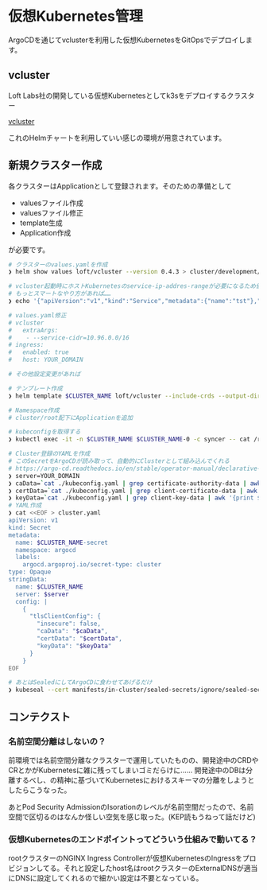 仮想Kubernetes管理
===
ArgoCDを通じてvclusterを利用した仮想KubernetesをGitOpsでデプロイします。

## vcluster
Loft Labs社の開発している仮想Kubernetesとしてk3sをデプロイするクラスター

[vcluster](https://www.vcluster.com)

これのHelmチャートを利用していい感じの環境が用意されています。

## 新規クラスター作成
各クラスターはApplicationとして登録されます。そのための準備として

- valuesファイル作成
- valuesファイル修正
- template生成
- Application作成

が必要です。

```bash
# クラスターのvalues.yamlを作成
❯ helm show values loft/vcluster --version 0.4.3 > cluster/development/values 

# vcluster起動時にホストKubernetesのservice-ip-addres-rangeが必要になるため値を取得
# もっとスマートなやり方があれば……
❯ echo '{"apiVersion":"v1","kind":"Service","metadata":{"name":"tst"},"spec":{"clusterIP":"1.1.1.1","ports":[{"port":443}]}}' | kubectl apply -f - 2>&1 | sed 's/.*valid IPs is //' 

# values.yaml修正
# vcluster
#   extraArgs:
#    - --service-cidr=10.96.0.0/16
# ingress:
#   enabled: true
#   host: YOUR_DOMAIN

# その他設定変更があれば

# テンプレート作成
❯ helm template $CLUSTER_NAME loft/vcluster --include-crds --output-dir cluster -f cluster/$CLUSTER_NAME/values --version 0.4.3 --namespace $CLUSTER_NAME

# Namespace作成
# cluster/root配下にApplicationを追加

# kubeconfigを取得する
❯ kubectl exec -it -n $CLUSTER_NAME $CLUSTER_NAME-0 -c syncer -- cat /root/.kube/config > kubeconfig.yaml

# Cluster登録のYAMLを作成
# このSecretをArgoCDが読み取って、自動的にClusterとして組み込んでくれる
# https://argo-cd.readthedocs.io/en/stable/operator-manual/declarative-setup/#clusters
❯ server=YOUR_DOMAIN
❯ caData=`cat ./kubeconfig.yaml | grep certificate-authority-data | awk '{print $2}'`
❯ certData=`cat ./kubeconfig.yaml | grep client-certificate-data | awk '{print $2}'`
❯ keyData=`cat ./kubeconfig.yaml | grep client-key-data | awk '{print $2}'`
# YAML作成
❯ cat <<EOF > cluster.yaml
apiVersion: v1
kind: Secret
metadata:
  name: $CLUSTER_NAME-secret
  namespace: argocd
  labels:
    argocd.argoproj.io/secret-type: cluster
type: Opaque
stringData:
  name: $CLUSTER_NAME
  server: $server
  config: |
    {
      "tlsClientConfig": {
        "insecure": false,
        "caData": "$caData",
        "certData": "$certData",
        "keyData": "$keyData"
      }
    }
EOF

# あとはSealedにしてArgoCDに食わせてあげるだけ
❯ kubeseal --cert manifests/in-cluster/sealed-secrets/ignore/sealed-secrets.crt -f ./cluster.yaml -o yaml > sealed-cluster.yaml
```

## コンテクスト

### 名前空間分離はしないの？
前環境では名前空間分離なクラスターで運用していたものの、開発途中のCRDやCRとかがKubernetesに雑に残ってしまいゴミだらけに……
開発途中のDBは分離するべし、の精神に基づいてKubernetesにおけるスキーマの分離をしようとしたらこうなった。

あとPod Security AdmissionのIsorationのレベルが名前空間だったので、名前空間で区切るのはなんか怪しい空気を感じ取った。(KEP読もうねって話だけど)

### 仮想Kubernetesのエンドポイントってどういう仕組みで動いてる？
rootクラスターのNGINX Ingress Controllerが仮想KubernetesのIngressをプロビジョンしてる。それと設定したhost名はrootクラスターのExternalDNSが適当にDNSに設定してくれるので細かい設定は不要となっている。
